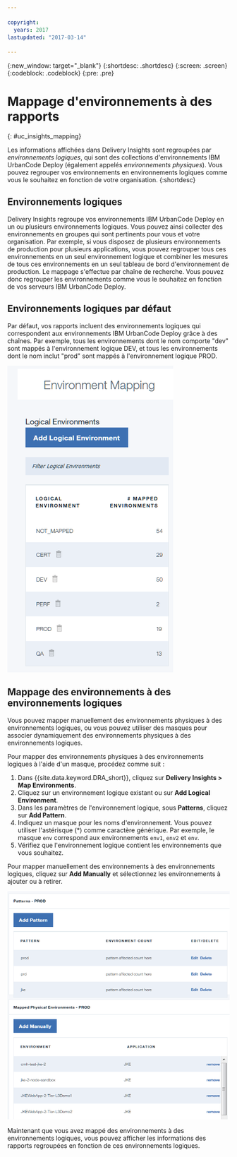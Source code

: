 ```yaml
---

copyright:
  years: 2017
lastupdated: "2017-03-14"

---
```


{:new_window: target="_blank"}
{:shortdesc: .shortdesc}
{:screen: .screen}
{:codeblock: .codeblock}
{:pre: .pre}

# Mappage d'environnements à des rapports
{: #uc_insights_mapping}

Les informations affichées dans Delivery Insights sont regroupées par *environnements logiques*, qui sont des collections d'environnements IBM UrbanCode Deploy (également appelés *environnements physiques*). Vous pouvez regrouper vos environnements en environnements logiques comme vous le souhaitez en fonction de votre organisation.
{:shortdesc}

## Environnements logiques

Delivery Insights regroupe vos environnements IBM UrbanCode Deploy en un ou plusieurs environnements logiques. Vous pouvez ainsi collecter des environnements en groupes qui sont pertinents pour vous et votre organisation. Par exemple, si vous disposez de plusieurs environnements de production pour plusieurs applications, vous pouvez regrouper tous ces environnements en un seul environnement logique et combiner les mesures de tous ces environnements en un seul tableau de bord d'environnement de production. Le mappage s'effectue par chaîne de recherche. Vous pouvez donc regrouper les environnements comme vous le souhaitez en fonction de vos serveurs IBM UrbanCode Deploy.

## Environnements logiques par défaut

Par défaut, vos rapports incluent des environnements logiques qui correspondent aux environnements IBM UrbanCode Deploy grâce à des chaînes. Par exemple, tous les environnements dont le nom comporte "dev" sont mappés à l'environnement logique DEV, et tous les environnements dont le nom inclut "prod" sont mappés à l'environnement logique PROD.

![Environnements logiques par défaut](images/uc_insights_mapping.gif)

## Mappage des environnements à des environnements logiques

Vous pouvez mapper manuellement des environnements physiques à des environnements logiques, ou vous pouvez utiliser des masques pour associer dynamiquement des environnements physiques à des environnements logiques.

Pour mapper des environnements physiques à des environnements logiques à l'aide d'un masque, procédez comme suit :

1. Dans {{site.data.keyword.DRA_short}}, cliquez sur **Delivery Insights > Map Environments**.
1. Cliquez sur un environnement logique existant ou sur **Add Logical Environment**.
1. Dans les paramètres de l'environnement logique, sous **Patterns**, cliquez sur **Add Pattern**.
1. Indiquez un masque pour les noms d'environnement. Vous pouvez utiliser l'astérisque (*) comme caractère générique. Par exemple, le masque `env` correspond aux environnements `env1`, `env2` et `env`.
1. Vérifiez que l'environnement logique contient les environnements que vous souhaitez.

Pour mapper manuellement des environnements à des environnements logiques, cliquez sur **Add Manually** et sélectionnez les environnements à ajouter ou à retirer.

![Configuration de l'intégration dans DevOps Connect](images/uc_insights_mapping_manually.gif)

Maintenant que vous avez mappé des environnements à des environnements logiques, vous pouvez afficher les informations des rapports regroupées en fonction de ces environnements logiques.
